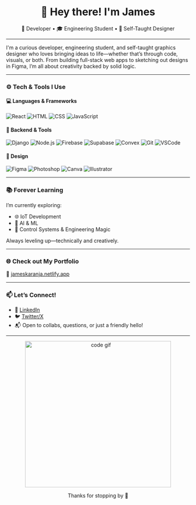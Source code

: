 <h1 align="center">👋 Hey there! I'm James</h1>
<p align="center">
  🚀 Developer • 🎓 Engineering Student • 🎨 Self-Taught Designer
</p>

---

I'm a curious developer, engineering student, and self-taught graphics designer who loves bringing ideas to life—whether that’s through code, visuals, or both. From building full-stack web apps to sketching out designs in Figma, I’m all about creativity backed by solid logic.

---

### ⚙️ Tech & Tools I Use

#### 💻 Languages & Frameworks  
![React](https://img.shields.io/badge/-React-61DAFB?style=for-the-badge&logo=react&logoColor=black)
![HTML](https://img.shields.io/badge/-HTML5-E34F26?style=for-the-badge&logo=html5&logoColor=white)
![CSS](https://img.shields.io/badge/-CSS3-1572B6?style=for-the-badge&logo=css3)
![JavaScript](https://img.shields.io/badge/-JavaScript-F7DF1E?style=for-the-badge&logo=javascript&logoColor=black)

#### 🔧 Backend & Tools  
![Django](https://img.shields.io/badge/-Django-092E20?style=for-the-badge&logo=django&logoColor=white)
![Node.js](https://img.shields.io/badge/-Node.js-339933?style=for-the-badge&logo=nodedotjs&logoColor=white)
![Firebase](https://img.shields.io/badge/-Firebase-FFCA28?style=for-the-badge&logo=firebase&logoColor=black)
![Supabase](https://img.shields.io/badge/-Supabase-3ECF8E?style=for-the-badge&logo=supabase&logoColor=black)
![Convex](https://img.shields.io/badge/-Convex-0F172A?style=for-the-badge)
![Git](https://img.shields.io/badge/-Git-F05032?style=for-the-badge&logo=git&logoColor=white)
![VSCode](https://img.shields.io/badge/-VSCode-007ACC?style=for-the-badge&logo=visualstudiocode&logoColor=white)


#### 🎨 Design  
![Figma](https://img.shields.io/badge/-Figma-F24E1E?style=for-the-badge&logo=figma&logoColor=white)
![Photoshop](https://img.shields.io/badge/-Photoshop-31A8FF?style=for-the-badge&logo=adobephotoshop&logoColor=white)
![Canva](https://img.shields.io/badge/-Canva-00C4CC?style=for-the-badge&logo=canva&logoColor=white)
![Illustrator](https://img.shields.io/badge/-Illustrator-FF9A00?style=for-the-badge&logo=adobeillustrator&logoColor=white)

---

### 📚 Forever Learning
I’m currently exploring:
- 🌐 IoT Development
- 🤖 AI & ML
- 📡 Control Systems & Engineering Magic

Always leveling up—technically and creatively.

---

### 🌐 Check out My Portfolio  
🔗 [jameskaranja.netlify.app](https://jameskaranja.netlify.app)

---

### 📫 Let’s Connect!

- 💼 [LinkedIn](https://jameskaranja.netlify.app/www.linkedin.com/in/james-karanja-4m42ing)
- 🐦 [Twitter/X](https://x.com/itsjaymohke)
- 📬 Open to collabs, questions, or just a friendly hello!

---

<p align="center">
  <img src="https://media.giphy.com/media/qgQUggAC3Pfv687qPC/giphy.gif" width="400" alt="code gif"/>
</p>

<p align="center">
  Thanks for stopping by 🙌
</p>
